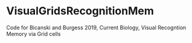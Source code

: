 # VisualGridsRecognitionMem
Code for Bicanski and Burgess 2019, Current Biology, Visual Recogntion Memory via Grid cells
